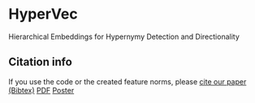 # HyperVec
Hierarchical Embeddings for Hypernymy Detection and Directionality


## Citation info
If you use the code or the created feature norms, please [cite our paper (Bibtex)](http://www2.ims.uni-stuttgart.de/bibliographie/entry/2811b00e1bbd503adf28648ddb737132dc67a091/) [PDF](http://www.aclweb.org/anthology/D17-1022)  [Poster](http://www.ims.uni-stuttgart.de/institut/mitarbeiter/koepermn/publications/poster_EMNLP2017.pdf)
